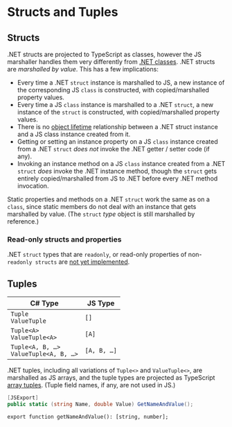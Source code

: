 # Structs and Tuples

## Structs

.NET structs are projected to TypeScript as classes, however the JS marshaller handles them very
differently from [.NET classes](./classes-interfaces#marshalling-net-classes-to-js). .NET structs
are _marshalled by value_. This has a few implications:
 - Every time a .NET `struct` instance is marshalled to JS, a new instance of the corresponding JS
   `class` is constructed, with copied/marshalled property values.
 - Every time a JS `class` instance is marshalled to a .NET `struct`, a new instance of the `struct`
   is constructed, with copied/marshalled property values.
 - There is no [object lifetime](../features/js-dotnet-marshalling#object-lifetimes) relationship
   between a .NET struct instance and a JS class instance created from it.
 - Getting or setting an instance property on a JS `class` instance created from a .NET `struct`
   _does not_ invoke the .NET getter / setter code (if any).
 - Invoking an instance method on a JS `class` instance created from a .NET `struct` _does_ invoke
   the .NET instance method, though the `struct` gets entirely copied/marshalled from JS to .NET
   before every .NET method invocation.

Static properties and methods on a .NET `struct` work the same as on a `class`, since static members
do not deal with an instance that gets marshalled by value. (The `struct` _type_ object is still
marshalled by reference.)

### Read-only structs and properties

.NET `struct` types that are `readonly`, or read-only properties of non-`readonly structs` are
[not yet implemented](https://github.com/microsoft/node-api-dotnet/issues/132).

## Tuples

| C# Type                                    | JS Type     |
|--------------------------------------------|-------------|
| `Tuple`<br/>`ValueTuple`                   | `[]`        |
| `Tuple<A>`<br/>`ValueTuple<A>`             | `[A]`       |
| `Tuple<A, B, …>`<br/>`ValueTuple<A, B, …>` | `[A, B, …]` |

.NET tuples, including all variations of `Tuple<>` and `ValueTuple<>`, are marshalled as JS arrays,
and the tuple types are projected as TypeScript
[array tuples](https://www.typescriptlang.org/docs/handbook/2/objects.html#tuple-types).
(Tuple field names, if any, are not used in JS.)

```C#
[JSExport]
public static (string Name, double Value) GetNameAndValue();
```
```TS
export function getNameAndValue(): [string, number];
```
